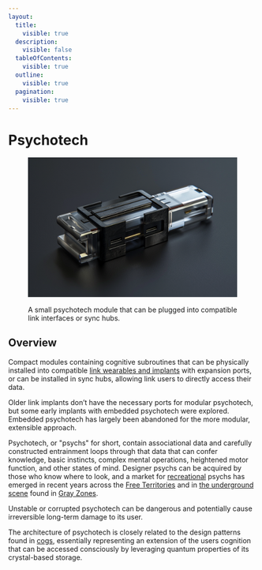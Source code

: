 ```yaml
---
layout:
  title:
    visible: true
  description:
    visible: false
  tableOfContents:
    visible: true
  outline:
    visible: true
  pagination:
    visible: true
---
```


# Psychotech

<figure><img src="../../.gitbook/assets/psychotech.png" alt=""><figcaption><p>A small psychotech module that can be plugged into compatible link interfaces or sync hubs.</p></figcaption></figure>

## Overview

Compact modules containing cognitive subroutines that can be physically installed into compatible [link wearables and implants](links.md) with expansion ports, or can be installed in sync hubs, allowing link users to directly access their data.

Older link implants don’t have the necessary ports for modular psychotech, but some early implants with embedded psychotech were explored. Embedded psychotech has largely been abandoned for the more modular, extensible approach.

Psychotech, or "psychs" for short, contain associational data and carefully constructed entrainment loops through that data that can confer knowledge, basic instincts, complex mental operations, heightened motor function, and other states of mind. Designer psychs can be acquired by those who know where to look, and a market for [recreational](../gata/underground-scene/recreational-drugs.md) psychs has emerged in recent years across the [Free Territories](../free-territories/) and in [the underground scene](../gata/underground-scene/) found in [Gray Zones](../gata/politics/gray-zones.md).

Unstable or corrupted psychotech can be dangerous and potentially cause irreversible long-term damage to its user.

The architecture of psychotech is closely related to the design patterns found in [cogs](cogs.md), essentially representing an extension of the users cognition that can be accessed consciously by leveraging quantum properties of its crystal-based storage.
